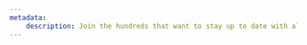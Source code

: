 ```yaml
---
metadata:
    description: Join the hundreds that want to stay up to date with all the programming and maths articles, and all educational content I produce.
---
```

